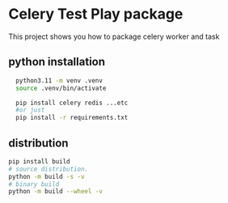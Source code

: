 # Celery Test Play package

This project shows you how to package celery worker and task
 
## python installation

```bash
  python3.11 -m venv .venv
  source .venv/bin/activate

  pip install celery redis ...etc
  #or just
  pip install -r requirements.txt
```

## distribution

```bash
pip install build
# source distribution.
python -m build -s -v
# binary build
python -m build --wheel -v

```